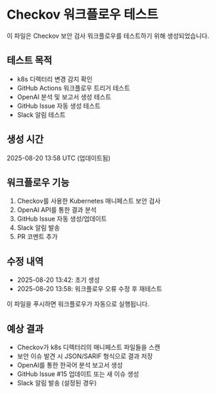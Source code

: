 # Checkov 워크플로우 테스트

이 파일은 Checkov 보안 검사 워크플로우를 테스트하기 위해 생성되었습니다.

## 테스트 목적
- k8s 디렉터리 변경 감지 확인
- GitHub Actions 워크플로우 트리거 테스트
- OpenAI 분석 및 보고서 생성 테스트
- GitHub Issue 자동 생성 테스트
- Slack 알림 테스트

## 생성 시간
2025-08-20 13:58 UTC (업데이트됨)

## 워크플로우 기능
1. Checkov를 사용한 Kubernetes 매니페스트 보안 검사
2. OpenAI API를 통한 결과 분석
3. GitHub Issue 자동 생성/업데이트
4. Slack 알림 발송
5. PR 코멘트 추가

## 수정 내역
- 2025-08-20 13:42: 초기 생성
- 2025-08-20 13:58: 워크플로우 오류 수정 후 재테스트

이 파일을 푸시하면 워크플로우가 자동으로 실행됩니다.

## 예상 결과
- Checkov가 k8s 디렉터리의 매니페스트 파일들을 스캔
- 보안 이슈 발견 시 JSON/SARIF 형식으로 결과 저장
- OpenAI를 통한 한국어 분석 보고서 생성
- GitHub Issue #15 업데이트 또는 새 이슈 생성
- Slack 알림 발송 (설정된 경우)
